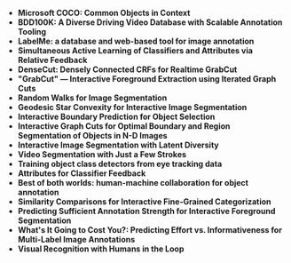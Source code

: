 <ul>
                <li><b><a target="_blank" href="https://github.com/manjunath5496/Interactive-Labeling-Algorithm-Papers/blob/master/ila(1).pdf" style="text-decoration:none;">Microsoft COCO: Common Objects in Context</a></b></li>
                <li><b><a target="_blank" href="https://github.com/manjunath5496/Interactive-Labeling-Algorithm-Papers/blob/master/ila(2).pdf" style="text-decoration:none;">BDD100K: A Diverse Driving Video Database with Scalable Annotation Tooling</a></b></li>
                <li><b><a target="_blank" href="https://github.com/manjunath5496/Interactive-Labeling-Algorithm-Papers/blob/master/ila(3).pdf" style="text-decoration:none;">LabelMe: a database and web-based tool for image annotation</a></b></li>
                <li><b><a target="_blank" href="https://github.com/manjunath5496/Interactive-Labeling-Algorithm-Papers/blob/master/ila(4).pdf" style="text-decoration:none;">Simultaneous Active Learning of Classifiers and Attributes via Relative Feedback</a></b></li>
                <li><b><a target="_blank" href="https://github.com/manjunath5496/Interactive-Labeling-Algorithm-Papers/blob/master/ila(5).pdf" style="text-decoration:none;">DenseCut: Densely Connected CRFs for Realtime GrabCut</a></b></li>
                <li><b><a target="_blank" href="https://github.com/manjunath5496/Interactive-Labeling-Algorithm-Papers/blob/master/ila(6).pdf" style="text-decoration:none;">"GrabCut" — Interactive Foreground Extraction using Iterated Graph Cuts </a></b></li>
                <li><b><a target="_blank" href="https://github.com/manjunath5496/Interactive-Labeling-Algorithm-Papers/blob/master/ila(7).pdf" style="text-decoration:none;">Random Walks for Image Segmentation</a></b></li>
                <li><b><a target="_blank" href="https://github.com/manjunath5496/Interactive-Labeling-Algorithm-Papers/blob/master/ila(8).pdf" style="text-decoration:none;">Geodesic Star Convexity for Interactive Image Segmentation</a></b></li>
                <li><b><a target="_blank" href="https://github.com/manjunath5496/Interactive-Labeling-Algorithm-Papers/blob/master/ila(9).pdf" style="text-decoration:none;">Interactive Boundary Prediction for Object Selection</a></b></li>
                <li><b><a target="_blank" href="https://github.com/manjunath5496/Interactive-Labeling-Algorithm-Papers/blob/master/ila(10).pdf" style="text-decoration:none;">Interactive Graph Cuts for Optimal Boundary and Region Segmentation of Objects in N-D Images</a></b></li>
                <li><b><a target="_blank" href="https://github.com/manjunath5496/Interactive-Labeling-Algorithm-Papers/blob/master/ila(11).pdf" style="text-decoration:none;"> Interactive Image Segmentation with Latent Diversity</a></b></li>
                <li><b><a target="_blank" href="https://github.com/manjunath5496/Interactive-Labeling-Algorithm-Papers/blob/master/ila(12).pdf" style="text-decoration:none;">Video Segmentation with Just a Few Strokes </a></b></li>
                <li><b><a target="_blank" href="https://github.com/manjunath5496/Interactive-Labeling-Algorithm-Papers/blob/master/ila(13).pdf" style="text-decoration:none;">Training object class detectors from eye tracking data</a></b></li>
                <li><b><a target="_blank" href="https://github.com/manjunath5496/Interactive-Labeling-Algorithm-Papers/blob/master/ila(14).pdf" style="text-decoration:none;">Attributes for Classifier Feedback</a></b></li>
                <li><b><a target="_blank" href="https://github.com/manjunath5496/Interactive-Labeling-Algorithm-Papers/blob/master/ila(15).pdf" style="text-decoration:none;">Best of both worlds: human-machine collaboration for object annotation</a></b></li>
                <li><b><a target="_blank" href="https://github.com/manjunath5496/Interactive-Labeling-Algorithm-Papers/blob/master/ila(16).pdf" style="text-decoration:none;">Similarity Comparisons for Interactive Fine-Grained Categorization</a></b></li>
                <li><b><a target="_blank" href="https://github.com/manjunath5496/Interactive-Labeling-Algorithm-Papers/blob/master/ila(17).pdf" style="text-decoration:none;">Predicting Sufficient Annotation Strength for Interactive Foreground Segmentation </a></b></li>
                <li><b><a target="_blank" href="https://github.com/manjunath5496/Interactive-Labeling-Algorithm-Papers/blob/master/ila(18).pdf" style="text-decoration:none;">What's It Going to Cost You?: Predicting Effort vs. Informativeness for Multi-Label Image Annotations </a></b></li>
  
<li><b><a target="_blank" href="https://github.com/manjunath5496/Interactive-Labeling-Algorithm-Papers/blob/master/ila(19).pdf" style="text-decoration:none;">Visual Recognition with Humans in the Loop</a></b></li>
  
  
               
</ul>
